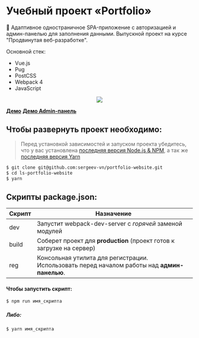 # Учебный проект «Portfolio»
💼 Адаптивное одностраничное SPA-приложение с авторизацией и админ-панелью для заполнения данными. Выпускной проект на курсе "Продвинутая веб-разработке".

Основной стек:
+ Vue.js
+ Pug
+ PostCSS
+ Webpack 4
+ JavaScript

<p align='center'>
<img src='http://lessons.sergeev.press/git%20portf%20(1).png'>
</p>

[**Демо**](https://sergeev-vn.github.io/chocco/)
[**Демо Admin-панель**](https://sergeev-vn.github.io/chocco/admin)

## Чтобы развернуть проект необходимо:
> Перед установкой зависимостей и запуском проекта убедитесь, что у вас установлена [последняя версия Node.js & NPM](https://nodejs.org/en/download/current/), а так же
> [последняя версия Yarn](https://yarnpkg.com/ru/docs/install)

```sh
$ git clone git@github.com:sergeev-vn/portfolio-website.git
$ cd ls-portfolio-website
$ yarn
```

## Скрипты package.json:

| Скрипт | Назначение                                                                                   |
| ------ | -------------------------------------------------------------------------------------------- |
| dev    | Запустит webpack-dev-server с _горячей_ заменой модулей                                      |
| build  | Соберет проект для **production** (проект готов к загрузке на сервер)                        |
| reg    | Консольная утилита для регистрации. Использовать перед началом работы над **админ-панелью**. |

#### Чтобы запустить скрипт:

```sh
$ npm run имя_скрипта
```

##### Либо:

```sh
$ yarn имя_скрипта
```
